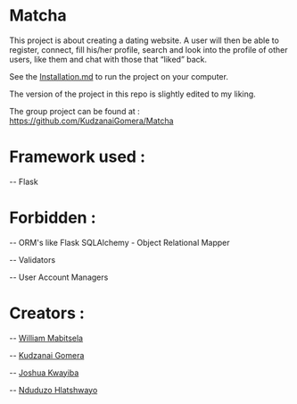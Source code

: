 # Matcha

  This project is about creating a dating website. A user will then be able to register, connect, fill his/her profile, search and look into the profile of other users, like them and chat with those that “liked” back.

  See the [Installation.md](https://github.com/WilliamWTC/Matcha/blob/master/Installation.md) to run the project on your computer.

  The version of the project in this repo is slightly edited to my liking.
  
  The group project can be found at : https://github.com/KudzanaiGomera/Matcha
  

# Framework used :

  -- Flask

# Forbidden :

  -- ORM's like Flask SQLAlchemy - Object Relational Mapper

  -- Validators

  -- User Account Managers

# Creators :

  -- [William Mabitsela](https://github.com/williamwtc)

  -- [Kudzanai Gomera](https://github.com/KudzanaiGomera)

  -- [Joshua Kwayiba](https://github.com/Sway-Sway)

  -- [Nduduzo Hlatshwayo](https://github.com/Keiko-blerd)
